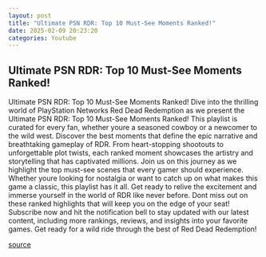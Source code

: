 ```yaml
---
layout: post
title: "Ultimate PSN RDR: Top 10 Must-See Moments Ranked!"
date: 2025-02-09 20:23:20
categories: Youtube
---
```


## Ultimate PSN RDR: Top 10 Must-See Moments Ranked!

Ultimate PSN RDR: Top 10 Must-See Moments Ranked!
Dive into the thrilling world of PlayStation Networks Red Dead Redemption as we present the Ultimate PSN RDR: Top 10 Must-See Moments Ranked! This playlist is curated for every fan, whether youre a seasoned cowboy or a newcomer to the wild west. 
Discover the best moments that define the epic narrative and breathtaking gameplay of RDR. From heart-stopping shootouts to unforgettable plot twists, each ranked moment showcases the artistry and storytelling that has captivated millions. 
Join us on this journey as we highlight the top must-see scenes that every gamer should experience. Whether youre looking for nostalgia or want to catch up on what makes this game a classic, this playlist has it all. 
Get ready to relive the excitement and immerse yourself in the world of RDR like never before. Dont miss out on these ranked highlights that will keep you on the edge of your seat! 
Subscribe now and hit the notification bell to stay updated with our latest content, including more rankings, reviews, and insights into your favorite games. Get ready for a wild ride through the best of Red Dead Redemption!

[source](https://www.youtube.com/playlist?list=PLLkzyMGsB0K0makAcMe3M8zTNOGahlbur)
